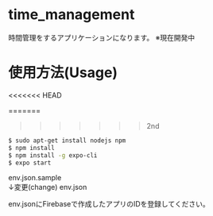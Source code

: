 # time_management

時間管理をするアプリケーションになります。
※現在開発中

<h1>使用方法(Usage)</h1>
<<<<<<< HEAD

=======
>>>>>>> 2nd
```bash
$ sudo apt-get install nodejs npm
$ npm install
$ npm install -g expo-cli
$ expo start
```

env.json.sample  
↓変更(change)
env.json  
  
env.jsonにFirebaseで作成したアプリのIDを登録してください。  
